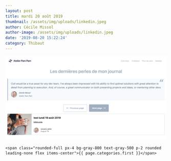 ```yaml
---
layout: post
title: mardi 20 août 2019
thumbnail: /assets/img/uploads/linkedin.jpeg
author: Cécile Missol
author-image: /assets/img/uploads/linkedin.jpeg
date: '2019-08-20 15:22:24'
category: Thibaut
---
```

![flef,](/assets/img/uploads/screencapture-localhost-4000-mon-journal-page-2-2019-08-19-20_21_02.png "fvel,elmr,re")

```
<span class="rounded-full px-4 bg-gray-800 text-gray-500 p-2 rounded leading-none flex items-center">{{ page.categories.first }}</span>
```
